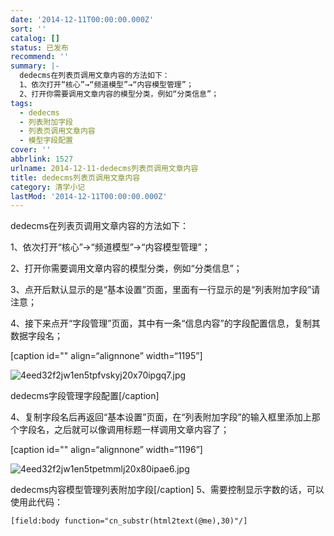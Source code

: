 ```yaml
---
date: '2014-12-11T00:00:00.000Z'
sort: ''
catalog: []
status: 已发布
recommend: ''
summary: |-
  dedecms在列表页调用文章内容的方法如下：
  1、依次打开“核心”→“频道模型”→“内容模型管理”；
  2、打开你需要调用文章内容的模型分类，例如“分类信息”；
tags:
  - dedecms
  - 列表附加字段
  - 列表页调用文章内容
  - 模型字段配置
cover: ''
abbrlink: 1527
urlname: 2014-12-11-dedecms列表页调用文章内容
title: dedecms列表页调用文章内容
category: 清学小记
lastMod: '2014-12-11T00:00:00.000Z'
---
```


dedecms在列表页调用文章内容的方法如下：


1、依次打开“核心”→“频道模型”→“内容模型管理”；


2、打开你需要调用文章内容的模型分类，例如“分类信息”；


3、点开后默认显示的是“基本设置”页面，里面有一行显示的是“列表附加字段”请注意；


4、接下来点开“字段管理”页面，其中有一条“信息内容”的字段配置信息，复制其数据字段名；


[caption id="" align=“alignnone” width=“1195”]


![4eed32f2jw1en5tpfvskyj20x70ipgq7.jpg](http://ww1.sinaimg.cn/large/4eed32f2jw1en5tpfvskyj20x70ipgq7.jpg)


dedecms字段管理字段配置[/caption]


4、复制字段名后再返回“基本设置”页面，在“列表附加字段”的输入框里添加上那个字段名，之后就可以像调用标题一样调用文章内容了；


[caption id="" align=“alignnone” width=“1196”]


![4eed32f2jw1en5tpetmmlj20x80ipae6.jpg](http://ww3.sinaimg.cn/large/4eed32f2jw1en5tpetmmlj20x80ipae6.jpg)


dedecms内容模型管理列表附加字段[/caption]
5、需要控制显示字数的话，可以使用此代码：


```text
[field:body function="cn_substr(html2text(@me),30)"/]
```

